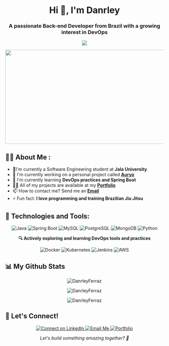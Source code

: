 <h1 align="center">Hi 👋, I'm Danrley</h1>
<h3 align="center">A passionate Back-end Developer from Brazil with a growing interest in DevOps</h3>

<p align="center">
  <a href="https://github.com/DenverCoder1/readme-typing-svg">
    <img src="https://readme-typing-svg.herokuapp.com?lines=Back-end+Developer;Aspiring+DevOps+Engineer;Always%20learning%20new%20things!&center=true&width=380&height=45">
  </a>
</p>
<p align="center">
  <img src="https://media.giphy.com/media/dWesBcTLavkZuG35MI/giphy.gif" width="600" height="300"  />
</p>

## 🧑‍💻 About Me :
- 📒I'm currently a Software Engineering student at **Jala University**.
- 🔭 I'm currently working on a personal project called **[Auryo](https://github.com/DanrleyFerraz/Auryo)**
- 🌱 I'm currently learning **DevOps practices and Spring Boot**
- 👨‍💻 All of my projects are available at my **[Portfolio](https://danrleyferraz.github.io/portfolio/)**
- 📫 How to contact me? Send me an **[Email](mailto:danrleyf.dev@gmail.com)**
- ⚡ Fun fact: **I love programming and training Brazilian Jiu Jitsu**


## 🚀 Technologies and Tools:

<p align="center">
  <img src="https://img.shields.io/badge/Java-ED8B00?style=for-the-badge&logo=java&logoColor=white" alt="Java" />
  <img src="https://img.shields.io/badge/Spring_Boot-6DB33F?style=for-the-badge&logo=spring-boot&logoColor=white" alt="Spring Boot" />
  <img src="https://img.shields.io/badge/MySQL-00000F?style=for-the-badge&logo=mysql&logoColor=white" alt="MySQL" />
  <img src="https://img.shields.io/badge/PostgreSQL-316192?style=for-the-badge&logo=postgresql&logoColor=white" alt="PostgreSQL" />
  <img src="https://img.shields.io/badge/MongoDB-4EA94B?style=for-the-badge&logo=mongodb&logoColor=white" alt="MongoDB" />
  <img src="https://img.shields.io/badge/Python-3776AB?style=for-the-badge&logo=python&logoColor=white" alt="Python" />
</p>

<p align="center">
    <b>🔍 Actively exploring and learning DevOps tools and practices</b>
</p>

<p align="center">
  <img src="https://img.shields.io/badge/Docker-2496ED?style=for-the-badge&logo=docker&logoColor=white" alt="Docker" />
  <img src="https://img.shields.io/badge/Kubernetes-326CE5?style=for-the-badge&logo=kubernetes&logoColor=white" alt="Kubernetes" />
  <img src="https://img.shields.io/badge/Jenkins-D24939?style=for-the-badge&logo=jenkins&logoColor=white" alt="Jenkins" />
  <img src="https://img.shields.io/badge/AWS-232F3E?style=for-the-badge&logo=amazon-aws&logoColor=white" alt="AWS" />
</p>

## 📊 My Github Stats

<p align="center">
  <img src="https://github-readme-stats.vercel.app/api?username=DanrleyFerraz&show_icons=true&theme=radical" alt="DanrleyFerraz" />
</p>
<p align="center">
  <img src="https://github-readme-streak-stats.herokuapp.com/?user=DanrleyFerraz&theme=radical" alt="DanrleyFerraz" />
</p>
<p align="center">
  <img src="https://github-readme-stats.vercel.app/api/top-langs/?username=DanrleyFerraz&layout=compact&theme=radical" alt="DanrleyFerraz" />
</p>

## 🤝 Let's Connect!

<p align="center">
  <a href="https://linkedin.com/in/danrleyferraz" target="_blank">
    <img src="https://img.shields.io/badge/Let's_connect_on_LinkedIn-0077B5?style=for-the-badge&logo=linkedin&logoColor=white" alt="Connect on LinkedIn"/>
  </a>
      <a href="mailto:danrleyf.dev@gmail.com">
    <img src="https://img.shields.io/badge/Drop_me_an_email-D14836?style=for-the-badge&logo=gmail&logoColor=white" alt="Email Me"/>
  </a>
<a href="https://danrleyferraz.github.io/portfolio" target="_blank">
    <img src="https://img.shields.io/badge/Check_out_my_portfolio-4285F4?style=for-the-badge&logo=google-chrome&logoColor=white" alt="Portfolio"/>
</a>
  </a>
</p>

<div align="center">
  <p><em>Let's build something amazing together? 🚀 </em> </p>
</div>



